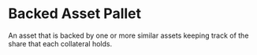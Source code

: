 # Backed Asset Pallet

An asset that is backed by one or more similar assets keeping track of the share that each collateral holds.
